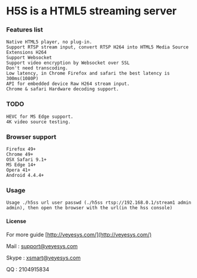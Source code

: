 # H5S is a HTML5 streaming server #

### Features list ###
	Native HTML5 player, no plug-in.
	Support RTSP stream input, convert RTSP H264 into HTML5 Media Source Extensions H264
	Support Websocket 
	Support video encryption by Websocket over SSL
	Don't need transcoding.
	Low latency, in Chrome Firefox and safari the best latency is 300ms(1080P)
	API for embedded device Raw H264 stream input.
	Chrome & safari Hardware decoding support.

### TODO ###
	HEVC for MS Edge support.
	4K video source testing.

### Browser support ###
	Firefox 49+
	Chrome 49+
	OSX Safari 9.1+
	MS Edge 14+
	Opera 41+
	Android 4.4.4+

### Usage ###	
	Usage ./h5ss url user passwd (./h5ss rtsp://192.168.0.1/stream1 admin admin), then open the browser with the url(in the hss console)

#### License ####


For more guide
[http://veyesys.com/](http://veyesys.com/)

Mail  : [support@veyesys.com](support@veyesys.com)

Skype : xsmart@veyesys.com

QQ    : 2104915834
